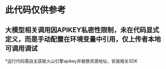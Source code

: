 # 此代码仅供参考
## 大模型相关调用因APIKEY私密性限制，未在代码显式定义，而是手动配置在环境变量中引用，仅上传者本地可调用调试
*运行代码需自主获取火山引擎apikey并替换资源地址，安装相关SDK
